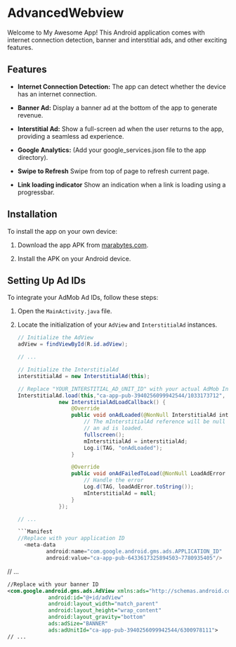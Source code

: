 # AdvancedWebview

Welcome to My Awesome App! This Android application comes with internet connection detection, banner and interstitial ads, and other exciting features.

## Features

- **Internet Connection Detection:** The app can detect whether the device has an internet connection.
  
- **Banner Ad:** Display a banner ad at the bottom of the app to generate revenue.

- **Interstitial Ad:** Show a full-screen ad when the user returns to the app, providing a seamless ad experience.

- **Google Analytics:** (Add your google_services.json file to the app directory).
  
- **Swipe to Refresh** Swipe from top of page to refresh current page.

- **Link loading indicator** Show an indication when a link is loading using a progressbar.

## Installation

To install the app on your own device:

1. Download the app APK from [marabytes.com](https://marabytes.com/).

2. Install the APK on your Android device.

## Setting Up Ad IDs

To integrate your AdMob Ad IDs, follow these steps:

1. Open the `MainActivity.java` file.

2. Locate the initialization of your `AdView` and `InterstitialAd` instances.

   ```java
   // Initialize the AdView
   adView = findViewById(R.id.adView);
   
   // ...

   // Initialize the InterstitialAd
   interstitialAd = new InterstitialAd(this);
   
   // Replace "YOUR_INTERSTITIAL_AD_UNIT_ID" with your actual AdMob Interstitial Ad Unit ID
   InterstitialAd.load(this,"ca-app-pub-3940256099942544/1033173712", adRequest,
                new InterstitialAdLoadCallback() {
                    @Override
                    public void onAdLoaded(@NonNull InterstitialAd interstitialAd) {
                        // The mInterstitialAd reference will be null until
                        // an ad is loaded.
                        fullscreen();
                        mInterstitialAd = interstitialAd;
                        Log.i(TAG, "onAdLoaded");
                    }

                    @Override
                    public void onAdFailedToLoad(@NonNull LoadAdError loadAdError) {
                        // Handle the error
                        Log.d(TAG, loadAdError.toString());
                        mInterstitialAd = null;
                    }
                });
   
   // ...
   
   ```Manifest
   //Replace with your application ID
     <meta-data
            android:name="com.google.android.gms.ads.APPLICATION_ID"
            android:value="ca-app-pub-6433617325894503~7780935405"/>

 // ...
 
   ```XML
   //Replace with your banner ID
   <com.google.android.gms.ads.AdView xmlns:ads="http://schemas.android.com/apk/res-auto"
                android:id="@+id/adView"
                android:layout_width="match_parent"
                android:layout_height="wrap_content"
                android:layout_gravity="bottom"
                ads:adSize="BANNER"
                ads:adUnitId="ca-app-pub-3940256099942544/6300978111">
 // ...
